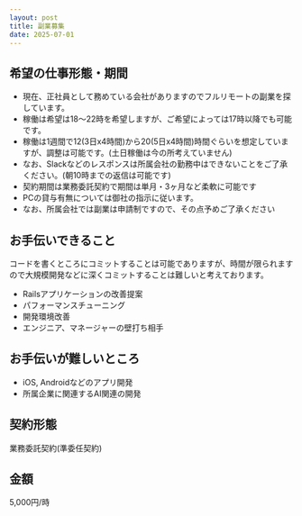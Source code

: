```yaml
---
layout: post
title: 副業募集
date: 2025-07-01
---
```


## 希望の仕事形態・期間

- 現在、正社員として務めている会社がありますのでフルリモートの副業を探しています。
- 稼働は希望は18〜22時を希望しますが、ご希望によっては17時以降でも可能です。
- 稼働は1週間で12(3日x4時間)から20(5日x4時間)時間ぐらいを想定していますが、調整は可能です。(土日稼働は今の所考えていません)
- なお、Slackなどのレスポンスは所属会社の勤務中はできないことをご了承ください。(朝10時までの返信は可能です)
- 契約期間は業務委託契約で期間は単月・3ヶ月など柔軟に可能です
- PCの貸与有無については御社の指示に従います。
- なお、所属会社では副業は申請制ですので、その点予めご了承ください

## お手伝いできること

コードを書くところにコミットすることは可能でありますが、時間が限られますので大規模開発などに深くコミットすることは難しいと考えております。  

- Railsアプリケーションの改善提案
- パフォーマンスチューニング
- 開発環境改善
- エンジニア、マネージャーの壁打ち相手

## お手伝いが難しいところ

- iOS, Androidなどのアプリ開発
- 所属企業に関連するAI関連の開発

## 契約形態

業務委託契約(準委任契約)

## 金額

5,000円/時
